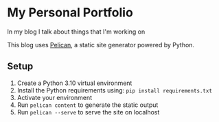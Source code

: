 # My Personal Portfolio

In my blog I talk about things that I'm working on

This blog uses [Pelican](http://blog.getpelican.com/), a static site generator powered by Python.

## Setup

1. Create a Python 3.10 virtual environment
2. Install the Python requirements using: ```pip install requirements.txt```
3. Activate your environment
4. Run ```pelican content``` to generate the static output
5. Run ```pelican --serve``` to serve the site on localhost
